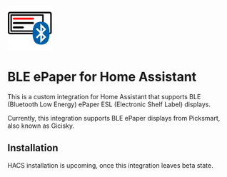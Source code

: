 <img src="media/bleep-icon.svg" width="100">

# BLE ePaper for Home Assistant

This is a custom integration for Home Assistant that supports BLE (Bluetooth Low Energy) ePaper
ESL (Electronic Shelf Label) displays.

Currently, this integration supports BLE ePaper displays from Picksmart, also known as Gicisky.

## Installation

HACS installation is upcoming, once this integration leaves beta state.
